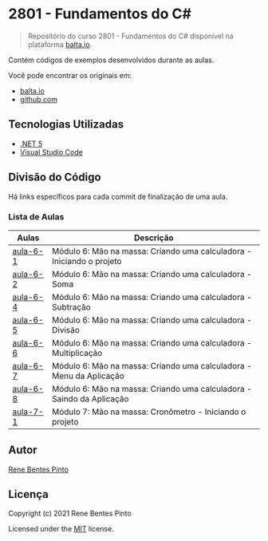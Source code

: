 # 2801 - Fundamentos do C\#

> Repositório do curso 2801 - Fundamentos do C# disponível na plataforma [balta.io](https://balta.io).

Contém códigos de exemplos desenvolvidos durante as aulas.

Você pode encontrar os originais em:

- [balta.io](https://balta.io/cursos/fundamentos-csharp)
- [github.com](https://github.com/balta-io/2801)

## Tecnologias Utilizadas

- [.NET 5](https://dotnet.microsoft.com/download)
- [Visual Studio Code](https://code.visualstudio.com/download)

## Divisão do Código

Há links específicos para cada commit de finalização de uma aula.

### Lista de Aulas

| Aulas                            | Descrição                                                             |
| -------------------------------- | --------------------------------------------------------------------- |
| [aula-6-1](../../commit/cd77a90) | Módulo 6: Mão na massa: Criando uma calculadora - Iniciando o projeto |
| [aula-6-2](../../commit/63971bf) | Módulo 6: Mão na massa: Criando uma calculadora - Soma                |
| [aula-6-4](../../commit/ef61209) | Módulo 6: Mão na massa: Criando uma calculadora - Subtração           |
| [aula-6-5](../../commit/c04a45f) | Módulo 6: Mão na massa: Criando uma calculadora - Divisão             |
| [aula-6-6](../../commit/d5bbfb3) | Módulo 6: Mão na massa: Criando uma calculadora - Multiplicação       |
| [aula-6-7](../../commit/7892d1d) | Módulo 6: Mão na massa: Criando uma calculadora - Menu da Aplicação   |
| [aula-6-8](../../commit/106d7f4) | Módulo 6: Mão na massa: Criando uma calculadora - Saindo da Aplicação |
| [aula-7-1](../../commit/3299cba) | Módulo 7: Mão na massa: Cronômetro - Iniciando o projeto              |

## Autor

[Rene Bentes Pinto](http://github.com/renebentes)

## Licença

Copyright (c) 2021 Rene Bentes Pinto

Licensed under the [MIT](LICENSE) license.
